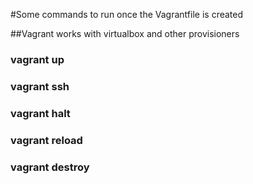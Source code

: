 #Some commands to run once the Vagrantfile is created

##Vagrant works with virtualbox and other provisioners

### vagrant up
### vagrant ssh
### vagrant halt
### vagrant reload
### vagrant destroy
